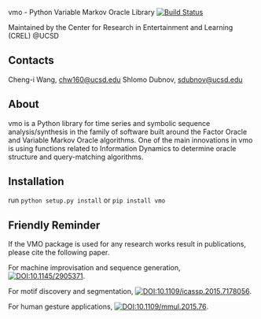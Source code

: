 vmo - Python Variable Markov Oracle Library
[![Build Status](https://travis-ci.org/wangsix/vmo.svg?branch=master)](https://travis-ci.org/wangsix/vmo)

Maintained by the Center for Research in Entertainment and Learning 
(CREL) @UCSD

Contacts
--------
Cheng-i Wang, chw160@ucsd.edu
Shlomo Dubnov, sdubnov@ucsd.edu


About
-----
vmo is a Python library for time series and symbolic sequence analysis/synthesis 
in the family of software built around the Factor Oracle and Variable Markov Oracle algorithms. 
One of the main innovations in vmo is using functions related to Information Dynamics to
determine oracle structure and query-matching algorithms.


Installation
------------
run 
```python setup.py install```
or 
```pip install vmo```

Friendly Reminder
-----------------
If the VMO package is used for any research works result in publications, please cite the following paper.

For machine improvisation and sequence generation,
[![DOI:10.1145/2905371](https://zenodo.org/badge/DOI/https://doi.org/10.1145/2905371.svg)](https://doi.org/10.1145/2905371).

For motif discovery and segmentation,
[![DOI:10.1109/icassp.2015.7178056](https://zenodo.org/badge/DOI/https://doi.org/10.1109/icassp.2015.7178056.svg)](https://doi.org/10.1109/icassp.2015.7178056).

For human gesture applications,
[![DOI:10.1109/mmul.2015.76](https://zenodo.org/badge/DOI/https://doi.org/10.1109/mmul.2015.76.svg)](https://doi.org/10.1109/mmul.2015.76).
